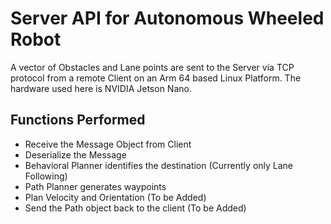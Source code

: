 # Server API for Autonomous Wheeled Robot

A vector of Obstacles and Lane points are sent to the Server via TCP protocol from a remote Client on an Arm 64 based Linux Platform. The hardware used here is NVIDIA Jetson Nano. 

## Functions Performed 
* Receive the Message Object from Client
* Deserialize the Message
* Behavioral Planner identifies the destination (Currently only Lane Following)
* Path Planner generates waypoints
* Plan Velocity and Orientation (To be Added)
* Send the Path object back to the client (To be Added)
